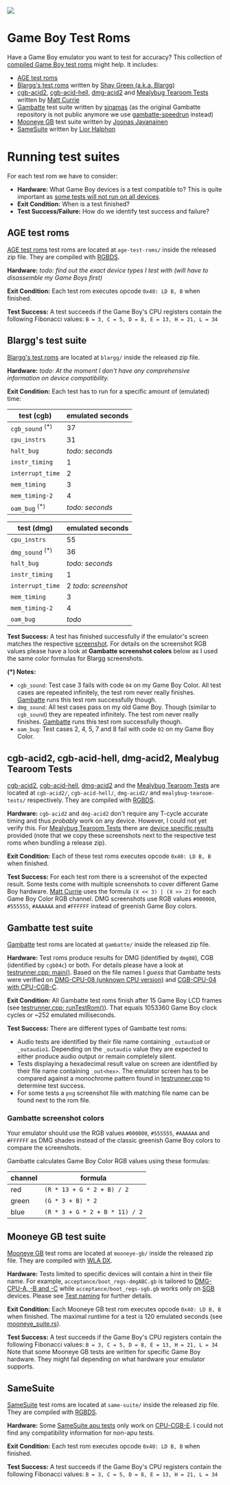 ![](https://github.com/c-sp/gameboy-test-roms/workflows/build%20and%20release/badge.svg)



# Game Boy Test Roms

Have a Game Boy emulator you want to test for accuracy?
This collection of
[compiled Game Boy test roms](https://github.com/c-sp/gameboy-test-roms/releases)
might help.
It includes:

* [AGE test roms](https://github.com/c-sp/age-test-roms)
* [Blargg's test roms](https://github.com/retrio/gb-test-roms)
  written by
  [Shay Green (a.k.a. Blargg)](http://blargg.8bitalley.com)
* [cgb-acid2](https://github.com/mattcurrie/cgb-acid2),
  [cgb-acid-hell](https://github.com/mattcurrie/cgb-acid-hell),
  [dmg-acid2](https://github.com/mattcurrie/dmg-acid2) and
  [Mealybug Tearoom Tests](https://github.com/mattcurrie/mealybug-tearoom-tests)
  written by
  [Matt Currie](https://github.com/mattcurrie)
* [Gambatte](https://github.com/sinamas/gambatte)
  test suite written by
  [sinamas](https://github.com/sinamas)
  (as the original Gambatte repository is not public anymore we use
  [gambatte-speedrun](https://github.com/pokemon-speedrunning/gambatte-speedrun)
  instead)
* [Mooneye GB](https://github.com/Gekkio/mooneye-gb)
  test suite written by
  [Joonas Javanainen](https://github.com/Gekkio)
* [SameSuite](https://github.com/LIJI32/SameSuite)
  written by
  [Lior Halphon](https://github.com/LIJI32)



# Running test suites

For each test rom we have to consider:

* **Hardware:**
  What Game Boy devices is a test compatible to?
  This is quite important as
  [some tests will not run on all devices](https://github.com/LIJI32/SameSuite/tree/master/apu).
* **Exit Condition:**
  When is a test finished?
* **Test Success/Failure:**
  How do we identify test success and failure?



## AGE test roms

[AGE test roms](https://github.com/c-sp/age-test-roms)
test roms are located at `age-test-roms/` inside the released zip file.
They are compiled with [RGBDS](https://github.com/gbdev/rgbds).

**Hardware:**
*todo: find out the exact device types I test with
(will have to disassemble my Game Boys first)*

**Exit Condition:**
Each test rom executes opcode `0x40: LD B, B` when finished.

**Test Success:**
A test succeeds if the Game Boy's CPU registers contain the following
Fibonacci values: `B = 3, C = 5, D = 8, E = 13, H = 21, L = 34`



## Blargg's test suite

[Blargg's test roms](https://github.com/retrio/gb-test-roms)
are located at `blargg/` inside the released zip file.

**Hardware:**
*todo: At the moment I don't have any comprehensive information on device
compatibility.*

**Exit Condition:**
Each test has to run for a specific amount of (emulated) time:

| test (cgb) | emulated seconds |
|---|---|
| `cgb_sound` <sup>(*)</sup> | 37 |
| `cpu_instrs` | 31 |
| `halt_bug` | *todo: seconds* |
| `instr_timing` | 1 |
| `interrupt_time` | 2 |
| `mem_timing` | 3 |
| `mem_timing-2` | 4 |
| `oam_bug` <sup>(*)</sup> | *todo: seconds* |

| test (dmg) | emulated seconds |
|---|---|
| `cpu_instrs` | 55 |
| `dmg_sound` <sup>(*)</sup> | 36 |
| `halt_bug` | *todo: seconds* |
| `instr_timing` | 1 |
| `interrupt_time` | 2 *todo: screenshot* |
| `mem_timing` | 3 |
| `mem_timing-2` | 4 |
| `oam_bug` | *todo* |

**Test Success:**
A test has finished successfully if the emulator's screen matches the
respective [screenshot](src/blargg-expected).
For details on the screenshot RGB values please have a look at
**Gambatte screenshot colors**
below as I used the same color formulas for Blargg screenshots.

**(\*) Notes:**
* `cgb_sound`:
  Test case 3 fails with code `04` on my Game Boy Color.
  All test cases are repeated infinitely,
  the test rom never really finishes.
  [Gambatte](https://github.com/sinamas/gambatte) runs this test rom
  successfully though.
* `dmg_sound`:
  All test cases pass on my old Game Boy.
  Though (similar to `cgb_sound`) they are repeated infinitely.
  The test rom never really finishes.
  [Gambatte](https://github.com/sinamas/gambatte) runs this test rom
  successfully though.
* `oam_bug`:
  Test cases 2, 4, 5, 7 and 8 fail with code `02` on my Game Boy Color.



## cgb-acid2, cgb-acid-hell, dmg-acid2, Mealybug Tearoom Tests

[cgb-acid2](https://github.com/mattcurrie/cgb-acid2),
[cgb-acid-hell](https://github.com/mattcurrie/cgb-acid-hell),
[dmg-acid2](https://github.com/mattcurrie/dmg-acid2) and the
[Mealybug Tearoom Tests](https://github.com/mattcurrie/mealybug-tearoom-tests)
are located at `cgb-acid2/`, `cgb-acid-hell/`, `dmg-acid2/` and
`mealybug-tearoom-tests/` respectively.
They are compiled with [RGBDS](https://github.com/gbdev/rgbds).

**Hardware:**
`cgb-acid2` and `dmg-acid2` don't require any T-cycle accurate timing and thus
*probably* work on any device.
However, I could not yet verify this.
For
[Mealybug Tearoom Tests](https://github.com/mattcurrie/mealybug-tearoom-tests)
there are
[device specific results](https://github.com/mattcurrie/mealybug-tearoom-tests/tree/master/expected)
provided
(note that we copy these screenshots next to the respective test roms when
bundling a release zip).

**Exit Condition:**
Each of these test roms executes opcode `0x40: LD B, B` when finished.

**Test Success:**
For each test rom there is a screenshot of the expected result.
Some tests come with multiple screenshots to cover different Game Boy hardware.
[Matt Currie](https://github.com/mattcurrie) uses the formula
`(X << 3) | (X >> 2)` for each Game Boy Color RGB channel.
DMG screenshots use RGB values `#000000`, `#555555`, `#AAAAAA` and `#FFFFFF`
instead of greenish Game Boy colors.



## Gambatte test suite

[Gambatte](https://github.com/sinamas/gambatte)
test roms are located at `gambatte/` inside the released zip file.

**Hardware:**
Test  roms produce results for DMG (identified by `dmg08`),
CGB (identified by `cgb04c`) or both.
For details please have a look at
[testrunner.cpp: main()](https://github.com/sinamas/gambatte/blob/master/test/testrunner.cpp#L331).
Based on the file names I *guess* that Gambatte tests were verified on
[DMG-CPU-08 (unknown CPU version)](https://gbhwdb.gekkio.fi/consoles/dmg) and
[CGB-CPU-04 with CPU-CGB-C](https://gbhwdb.gekkio.fi/consoles/cgb).

**Exit Condition:**
All Gambatte test roms finish after 15 Game Boy LCD frames (see
[testrunner.cpp: runTestRom()](https://github.com/sinamas/gambatte/blob/master/test/testrunner.cpp#L275)).
That equals 1053360 Game Boy clock cycles or ~252 emulated milliseconds.

**Test Success:**
There are different types of Gambatte test roms:

* Audio tests are identified by their file name containing `_outaudio0` or
  `_outaudio1`.
  Depending on the `_outaudio` value they are expected to either produce audio
  output or remain completely silent.
* Tests displaying a hexadecimal result value on screen are identified by their
  file name containing `_out<hex>`.
  The emulator screen has to be compared against a monochrome pattern found in
  [testrunner.cpp](https://github.com/sinamas/gambatte/blob/master/test/testrunner.cpp#L63)
  to determine test success.
* For some tests a `png` screenshot file with matching file name can be found
  next to the rom file.

### Gambatte screenshot colors

Your emulator should use the RGB values `#000000`, `#555555`, `#AAAAAA` and
`#FFFFFF` as DMG shades instead of the classic greenish Game Boy colors to
compare the screenshots.

Gambatte calculates Game Boy Color RGB values using these formulas:

| channel | formula |
|---|---|
| red   | `(R * 13 + G * 2 + B) / 2` |
| green | `(G * 3 + B) * 2` |
| blue  | `(R * 3 + G * 2 + B * 11) / 2` |



## Mooneye GB test suite

[Mooneye GB](https://github.com/Gekkio/mooneye-gb)
test roms are located at `mooneye-gb/` inside the released zip file.
They are compiled with [WLA DX](https://github.com/vhelin/wla-dx).

**Hardware:**
Tests limited to specific devices will contain a hint in their file name.
For example,
`acceptance/boot_regs-dmgABC.gb` is tailored to 
[DMG-CPU-A, -B and -C](https://gbhwdb.gekkio.fi/consoles/dmg)
while `acceptance/boot_regs-sgb.gb` works only on
[SGB](https://gbhwdb.gekkio.fi/consoles/sgb) devices.
Please see [Test naming](https://github.com/Gekkio/mooneye-gb#test-naming)
for further details.

**Exit Condition:**
Each Mooneye GB test rom executes opcode `0x40: LD B, B` when finished.
The maximal runtime for a test is 120 emulated seconds (see
[mooneye_suite.rs](https://github.com/Gekkio/mooneye-gb/blob/master/core/tests/mooneye_suite.rs)).

**Test Success:**
A test succeeds if the Game Boy's CPU registers contain the following
Fibonacci values: `B = 3, C = 5, D = 8, E = 13, H = 21, L = 34`
Note that some Mooneye GB tests are written for specific Game Boy hardware.
They might fail depending on what hardware your emulator supports.



## SameSuite

[SameSuite](https://github.com/LIJI32/SameSuite)
test roms are located at `same-suite/` inside the released zip file.
They are compiled with [RGBDS](https://github.com/gbdev/rgbds).

**Hardware:**
Some [SameSuite apu tests](https://github.com/LIJI32/SameSuite/tree/master/apu)
only work on [CPU-CGB-E](https://gbhwdb.gekkio.fi/consoles/cgb).
I could not find any compatibility information for non-apu tests.

**Exit Condition:**
Each test rom executes opcode `0x40: LD B, B` when finished.

**Test Success:**
A test succeeds if the Game Boy's CPU registers contain the following
Fibonacci values: `B = 3, C = 5, D = 8, E = 13, H = 21, L = 34`

